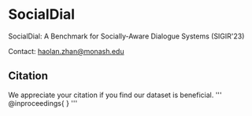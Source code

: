 # SocialDial
SocialDial: A Benchmark for Socially-Aware Dialogue Systems (SIGIR'23)

Contact: haolan.zhan@monash.edu

## Citation
We appreciate your citation if you find our dataset is beneficial.
'''
@inproceedings{
}
'''
